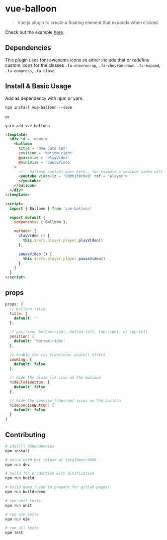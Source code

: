 # vue-balloon

> Vue.js plugin to create a floating element that expands when clicked.

Check out the example [here](https://kevinwarne.github.io/vue-balloon/).

## Dependencies

This plugin uses font awesome icons so either include that or redefine custom icons for the classes `.fa-chevron-up`, `.fa-chevron-down`, `.fa-expand`, `.fa-compress`, `.fa-close`.

## Install & Basic Usage

Add as dependency with npm or yarn.

`npm install vue-balloon --save`

or

`yarn add vue-balloon`

```html
<template>
  <div id = 'demo'>
    <balloon
      title = 'One Cute Cat'
      position = 'bottom-right'
      @maximize = 'playVideo'
      @minimize = 'pauseVideo'
    >
      <!-- balloon content goes here.. for example a youtube video with the vue-youtube-embed plugin -->
      <youtube video-id = '0Bmhjf0rKe8' ref = 'player'>
      </youtube>
    </balloon>
  </div>
</template>

<script>
  import { Balloon } from 'vue-balloon'

  export default {
    components: { Balloon },

    methods: {
      playVideo () {
        this.$refs.player.player.playVideo()
      },

      pauseVideo () {
        this.$refs.player.player.pauseVideo()
      }
    }
  }
</script>
```

## props

```javascript
props: {
  // balloon title
  title: {
    default: ''
  },

  // position: bottom-right, bottom-left, top-right, or top-left
  position: {
    default: 'bottom-right'
  },

  // enable the css transform: scale() effect
  zooming: {
    default: false
  },

  // hide the close (x) icon on the balloon
  hideCloseButton: {
    default: false
  },

  // hide the concise (chevron) icons on the balloon
  hideConciseButton: {
    default: false
  }
}
```

## Contributing

``` bash
# install dependencies
npm install

# serve with hot reload at localhost:8080
npm run dev

# build for production with minification
npm run build

# build demo (used to prepare for gitlab pages)
npm run build:demo

# run unit tests
npm run unit

# run e2e tests
npm run e2e

# run all tests
npm test
```
